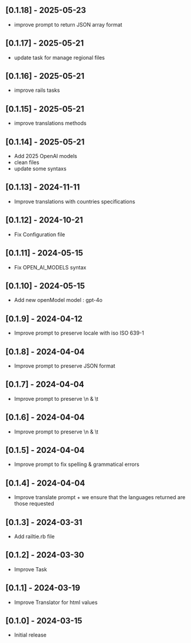 ## [0.1.18] - 2025-05-23
- improve prompt to return JSON array format

## [0.1.17] - 2025-05-21
- update task for manage regional files

## [0.1.16] - 2025-05-21
- improve rails tasks

## [0.1.15] - 2025-05-21
- improve translations methods

## [0.1.14] - 2025-05-21
- Add 2025 OpenAI models
- clean files
- update some syntaxs

## [0.1.13] - 2024-11-11
- Improve translations with countries specifications

## [0.1.12] - 2024-10-21
- Fix Configuration file

## [0.1.11] - 2024-05-15
- Fix OPEN_AI_MODELS syntax

## [0.1.10] - 2024-05-15
- Add new openModel model : gpt-4o

## [0.1.9] - 2024-04-12
- Improve prompt to preserve locale with iso ISO 639-1

## [0.1.8] - 2024-04-04
- Improve prompt to preserve JSON format

## [0.1.7] - 2024-04-04
- Improve prompt to preserve  \n & \t

## [0.1.6] - 2024-04-04
- Improve prompt to preserve  \n & \t

## [0.1.5] - 2024-04-04
- Improve prompt to fix spelling & grammatical errors

## [0.1.4] - 2024-04-04
- Improve translate prompt + we ensure that the languages returned are those requested

## [0.1.3] - 2024-03-31
- Add railtie.rb file

## [0.1.2] - 2024-03-30
- Improve Task

## [0.1.1] - 2024-03-19
- Improve Translator for html values

## [0.1.0] - 2024-03-15
- Initial release
